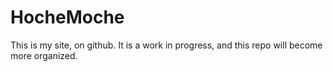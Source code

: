 HocheMoche
==========

This is my site, on github. It is a work in progress, and this repo will become more organized.
